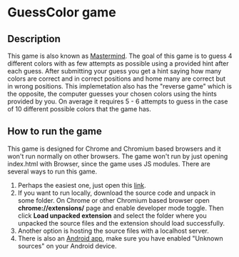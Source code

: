 # GuessColor game
## Description
This game is also known as [Mastermind](https://en.wikipedia.org/wiki/Mastermind_(board_game)). The goal of this game is to guess 4 different colors with as few attempts as possible using a provided hint after each guess. After submitting your guess you get a hint saying how many colors are correct and in correct positions and home many are correct but in wrong positions. This implemetation also has the "reverse game" which is the opposite, the computer guesses your chosen colors using the hints provided by you. On average it requires 5 - 6 attempts to guess in the case of 10 different possible colors that the game has.
## How to run the game
This game is designed for Chrome and Chromium based browsers and it won't run normally on other browsers. The game won't run by just opening index.html with Browser, since the game uses JS modules. There are several ways to run this game.
1. Perhaps the easiest one, just open this [link](https://surenenfiajyan.github.io/).
2. If you want to run locally, download the source code and unpack in some folder. On Chrome or other Chromium based browser open **chrome://extensions/** page and enable developer mode toggle. Then click **Load unpacked extension** and select the folder where you unpacked the source files and the extension should load successfully.
3. Another option is hosting the source files with a localhost server.
4. There is also an [Android app](https://raw.githubusercontent.com/surenenfiajyan/files/main/GuessColor.apk), make sure you have enabled "Unknown sources" on your Android device.
